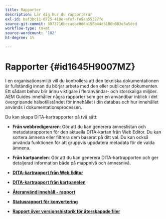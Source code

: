 ```yaml
---
title: Rapporter
description: Lär dig hur du rapporterar
exl-id: baf3bc11-0725-418e-afef-fe9aa55327fe
source-git-commit: 8073716bccacbe8d6a158b44d5106b083e3a5dcd
workflow-type: tm+mt
source-wordcount: '182'
ht-degree: 1%

---
```


# Rapporter {#id1645H9007MZ}

I en organisationsmiljö vill du kontrollera att den tekniska dokumentationen är fullständig innan du börjar arbeta med den eller publicerar dokumenten. Ett sådant behov blir ännu viktigare i fleranvändar- och storskaliga miljöer. AEM Guides innehåller några rapporter som ger en användbar inblick i det övergripande hälsotillståndet för innehållet i din databas och hur innehållet används i dokumentationsprocessen.

Du kan skapa DITA-kartrapporter på två sätt:

- **Från webbredigeraren**: Gör att du kan generera ämneslistan och metadatarapporten för den aktuella DITA-kartan från Web Editor. Du kan sortera ämnena eller filtrera dem baserat på ditt val. Du kan också använda funktionen för att gruppvis uppdatera metadata för de valda ämnena.
- **Från kartpanelen**: Gör att du kan generera DITA-kartrapporten och ger detaljerad information både på mappnivå och ämnesnivå.

- **[DITA-kartrapport från Web Editor](reports-web-editor.md)**

- **[DITA-kartrapport från kartpanelen](reports-ditamap.md)**

- **[Återanvänd innehåll - rapport](reports-content-reuse.md)**

- **[Statusrapport för konvertering](reports-convertion-status.md)**

- **[Rapport över versionshistorik för återskapade filer](reports-reverted-file-version-history.md)**
